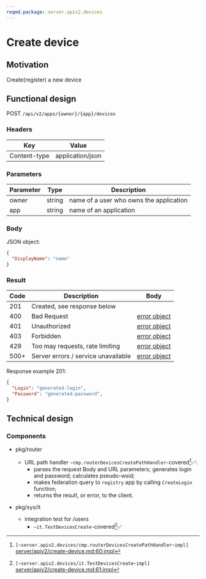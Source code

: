 ```yaml
---
reqmd.package: server.apiv2.devices
---
```


# Create device
## Motivation
Create(register) a new device
## Functional design
POST `/api/v2/apps/{owner}/{app}/devices`

### Headers
| Key | Value |
| --- | --- |
| Content-type | application/json |

### Parameters
| Parameter | Type | Description |
| --- | --- | --- |
| owner | string | name of a user who owns the application |
| app | string | name of an application |

### Body
JSON object: 
```json
{
  "DisplayName": "name"
}
```

### Result
| Code | Description | Body
| --- | --- | --- |
| 201 | Created, see response below  |
| 400 | Bad Request | [error object](errors.md) |
| 401 | Unauthorized | [error object](errors.md) |
| 403 | Forbidden | [error object](errors.md) |
| 429 | Too may requests, rate limiting | [error object](errors.md) |
| 500+ | Server errors / service unavailable | [error object](errors.md) |
 
 Response example 201:
```json
{
  "Login": "generated-login",
  "Password": "generated-password",
}
```

## Technical design

### Components

- pkg/router
  - URL path handler `~cmp.routerDevicesCreatePathHandler~`covered[^1]✅:
    - parses the request Body and URL parameters; generates login and password; calculates pseudo-wsid;
    - makes federation query to `registry` app by calling `CreateLogin` function;
    - returns the result, or error, to the client.

- pkg/sys/it
  - integration test for /users
    - `~it.TestDevicesCreate~`covered[^2]✅

[^1]: `[~server.apiv2.devices/cmp.routerDevicesCreatePathHandler~impl]` [server/apiv2/create-device.md:60:impl](https://github.com/voedger/voedger-internals/blob/7c007d555b627b7fb6d5a6ba14c82c76b7a270e7/server/apiv2/create-device.md#L60)
[^2]: `[~server.apiv2.devices/it.TestDevicesCreate~impl]` [server/apiv2/create-device.md:61:impl](https://github.com/voedger/voedger-internals/blob/7c007d555b627b7fb6d5a6ba14c82c76b7a270e7/server/apiv2/create-device.md#L61)
